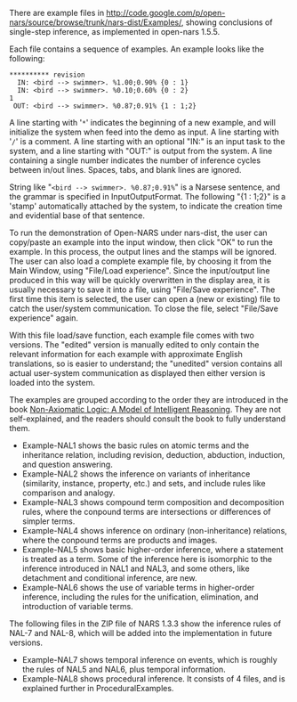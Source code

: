 There are example files in http://code.google.com/p/open-nars/source/browse/trunk/nars-dist/Examples/, showing conclusions of single-step inference, as implemented in open-nars 1.5.5.

Each file contains a sequence of examples. An example looks like the following:
```
********** revision
  IN: <bird --> swimmer>. %1.00;0.90% {0 : 1} 
  IN: <bird --> swimmer>. %0.10;0.60% {0 : 2} 
1
 OUT: <bird --> swimmer>. %0.87;0.91% {1 : 1;2} 
```

A line starting with '`*`' indicates the beginning of a new example, and will initialize the system when feed into the demo as input. A line starting with '`/`' is a comment. A line starting with an optional "IN:" is an input task to the system, and a line starting with "OUT:" is output from the system. A line containing a single number indicates the number of inference cycles between in/out lines. Spaces, tabs, and blank lines are ignored.

String like "`<bird --> swimmer>. %0.87;0.91%`" is a Narsese sentence, and the grammar is specified in InputOutputFormat. The following "{1 : 1;2}" is a 'stamp' automatically attached by the system, to indicate the creation time and evidential base of that sentence.

To run the demonstration of Open-NARS under nars-dist, the user can copy/paste an example into the input window, then click "OK" to run the example. In this process, the output lines and the stamps will be ignored. The user can also load a complete example file, by choosing it from the Main Window, using "File/Load experience". Since the input/output line produced in this way will be quickly overwritten in the display area, it is usually necessary to save it into a file, using "File/Save experience". The first time this item is selected, the user can open a (new or existing) file to catch the user/system communication. To close the file, select "File/Save experience" again.

With this file load/save function, each example file comes with two versions. The "edited" version is manually edited to only contain the relevant information for each example with approximate English translations, so is easier to understand; the "unedited" version contains all actual user-system communication as displayed then either version is loaded into the system.

The examples are grouped according to the order they are introduced in the book [Non-Axiomatic Logic: A Model of Intelligent Reasoning](http://www.worldscientific.com/worldscibooks/10.1142/8665).  They are not self-explained, and the readers should consult the book to fully understand them.

  * Example-NAL1 shows the basic rules on atomic terms and the inheritance relation, including revision, deduction, abduction, induction, and question answering.
  * Example-NAL2 shows the inference on variants of inheritance (similarity, instance, property, etc.) and sets, and include rules like comparison and analogy.
  * Example-NAL3 shows compound term composition and decomposition rules, where the conpound terms are intersections or differences of simpler terms.
  * Example-NAL4 shows inference on ordinary (non-inheritance) relations, where the conpound terms are products and images.
  * Example-NAL5 shows basic higher-order inference, where a statement is treated as a term. Some of the inference here is isomorphic to the inference introduced in NAL1 and NAL3, and some others, like detachment and conditional inference, are new.
  * Example-NAL6 shows the use of variable terms in higher-order inference, including the rules for the unification, elimination, and introduction of variable terms.

The following files in the ZIP file of NARS 1.3.3 show the inference rules of NAL-7 and NAL-8, which will be added into the implementation in future versions.

  * Example-NAL7 shows temporal inference on events, which is roughly the rules of NAL5 and NAL6, plus temporal information.
  * Example-NAL8 shows procedural inference. It consists of 4 files, and is explained further in ProceduralExamples.
